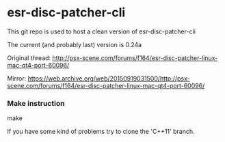 # esr-disc-patcher-cli
This git repo is used to host a clean version of esr-disc-patcher-cli

The current (and probably last) version is 0.24a

Original thread: http://psx-scene.com/forums/f164/esr-disc-patcher-linux-mac-qt4-port-60096/

Mirror: https://web.archive.org/web/20150919031500/http://psx-scene.com/forums/f164/esr-disc-patcher-linux-mac-qt4-port-60096/

### Make instruction

make

If you have some kind of problems try to clone the 'C++11' branch.
